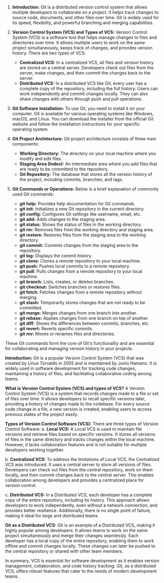 1. **Introduction:**
   Git is a distributed version control system that allows multiple developers to collaborate on a project. It helps track changes to source code, documents, and other files over time. Git is widely used for its speed, flexibility, and powerful branching and merging capabilities.

2. **Version Control System (VCS) and Types of VCS:**
   Version Control System (VCS) is a software tool that helps manage changes to files and directories over time. It allows multiple users to work on the same project simultaneously, keeps track of changes, and provides version history. There are two types of VCS:
   - **Centralized VCS:** In a centralized VCS, all files and version history are stored on a central server. Developers check out files from the server, make changes, and then commit the changes back to the server.
   - **Distributed VCS:** In a distributed VCS like Git, every user has a complete copy of the repository, including the full history. Users can work independently and commit changes locally. They can also share changes with others through push and pull operations.

3. **Git Software Installation:**
   To use Git, you need to install it on your computer. Git is available for various operating systems like Windows, macOS, and Linux. You can download the installer from the official Git website and follow the installation instructions for your specific operating system.

4. **Git Project Architecture:**
   Git project architecture consists of three main components:
   - **Working Directory:** The directory on your local machine where you modify and edit files.
   - **Staging Area (Index):** An intermediate area where you add files that are ready to be committed to the repository.
   - **Git Repository:** The database that stores all the version history of the project, including commits, branches, and tags.

5. **Git Commands or Operations:**
   Below is a brief explanation of commonly used Git commands:

   - **git help:** Provides help documentation for Git commands.
   - **git init:** Initializes a new Git repository in the current directory.
   - **git config:** Configures Git settings like username, email, etc.
   - **git add:** Adds changes to the staging area.
   - **git status:** Shows the status of files in the working directory.
   - **git rm:** Removes files from the working directory and staging area.
   - **git restore:** Restores files from the staging area to the working directory.
   - **git commit:** Commits changes from the staging area to the repository.
   - **git log:** Displays the commit history.
   - **git clone:** Clones a remote repository to your local machine.
   - **git push:** Pushes local commits to a remote repository.
   - **git pull:** Pulls changes from a remote repository to your local machine.
   - **git branch:** Lists, creates, or deletes branches.
   - **git checkout:** Switches branches or restores files.
   - **git fetch:** Fetches changes from a remote repository without merging.
   - **git stash:** Temporarily stores changes that are not ready to be committed.
   - **git merge:** Merges changes from one branch into another.
   - **git rebase:** Applies changes from one branch on top of another.
   - **git diff:** Shows the differences between commits, branches, etc.
   - **git revert:** Reverts specific commits.
   - **git mv:** Moves or renames files and directories.

These Git commands form the core of Git's functionality and are essential for collaborating and managing version history in your projects.

**Introduction:**
Git is a popular Version Control System (VCS) that was created by Linus Torvalds in 2005 and is maintained by Junio Hamano. It is widely used in software development for tracking code changes, maintaining a history of files, and facilitating collaborative coding among teams.

**What is Version Control System (VCS) and types of VCS?**
A Version Control System (VCS) is a system that records changes made to a file or set of files over time. It allows developers to recall specific versions later, providing a history of changes made to the codebase. For every source code change in a file, a new version is created, enabling users to access previous states of the project easily.

**Types of Version Control Software (VCS):**
There are three types of Version Control Software:
a. **Local VCS:**
A Local VCS is used to maintain file versions and retrieve files based on specific versions. It stores all versions of files in the same directory and tracks changes within the local machine. However, it lacks collaboration features and is not suitable for multiple developers working together.


b. **Centralized VCS:**
To address the limitations of Local VCS, the Centralized VCS was introduced. It uses a central server to store all versions of files. Developers can check out files from the central repository, work on them locally, and then commit changes back to the central server. This enables collaboration among developers and provides a centralized place for version control.

c. **Distributed VCS:**
In a Distributed VCS, each developer has a complete copy of the entire repository, including its history. This approach allows developers to work independently, even without a network connection, and provides better resilience. Additionally, there is no single point of failure, making it ideal for large and distributed teams.

**Git as a Distributed VCS:**
Git is an example of a Distributed VCS, making it highly popular among developers. It allows teams to work on the same project simultaneously and merge their changes seamlessly. Each developer has a local copy of the entire repository, enabling them to work offline and commit changes locally. These changes can later be pushed to the central repository or shared with other team members.

In summary, VCS is essential for software development as it enables version management, collaboration, and code history tracking. Git, as a distributed VCS, offers robust features that cater to the needs of modern development teams.